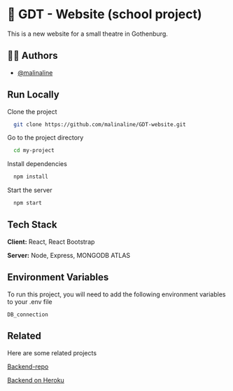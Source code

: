 # :rocket: GDT - Website (school project)

This is a new website for a small theatre in Gothenburg.

## 👩‍💻 Authors

- [@malinaline](https://www.github.com/octokatherine)



## Run Locally

Clone the project

```bash
  git clone https://github.com/malinaline/GDT-website.git
```

Go to the project directory

```bash
  cd my-project
```

Install dependencies

```bash
  npm install
```

Start the server

```bash
  npm start
```


## Tech Stack

**Client:** React, React Bootstrap

**Server:** Node, Express, MONGODB ATLAS


## Environment Variables

To run this project, you will need to add the following environment variables to your .env file

`DB_connection`



## Related

Here are some related projects

[Backend-repo](https://github.com/malinaline/gdt-website-backend)

[Backend on Heroku](https://gdt-backend.herokuapp.com/)



